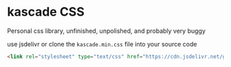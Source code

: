 # kascade CSS

Personal css library, unfinished, unpolished, and probably very buggy

use jsdelivr or clone the `kascade.min.css` file into your source code

```html
<link rel="stylesheet" type="text/css" href="https://cdn.jsdelivr.net/gh/kociumba/kascade@main/css/kascade.min.css">
```